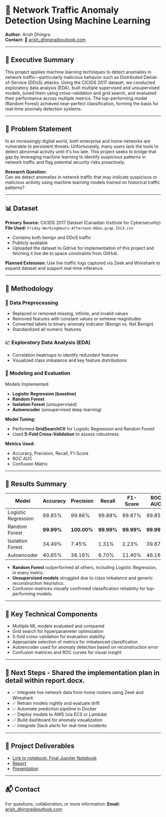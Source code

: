 # 📘 Network Traffic Anomaly Detection Using Machine Learning

**Author:** Arish Dhingra  
**Contact:** 📧 arish_dhingra@outlook.com

---

## 🧭 Executive Summary

This project applies machine learning techniques to detect anomalies in network traffic—particularly malicious behavior such as Distributed Denial-of-Service (DDoS) attacks. Using the CICIDS 2017 dataset, we conducted exploratory data analysis (EDA), built multiple supervised and unsupervised models, tuned them using cross-validation and grid search, and evaluated their performance across multiple metrics. The top-performing model (Random Forest) achieved near-perfect classification, forming the basis for real-time anomaly detection systems.

---

## 🎯 Problem Statement

In an increasingly digital world, both enterprise and home networks are vulnerable to persistent threats. Unfortunately, many users lack the tools to detect abnormal activity until it's too late. This project seeks to bridge that gap by leveraging machine learning to identify suspicious patterns in network traffic and flag potential security risks proactively.

**Research Question:**  
Can we detect anomalies in network traffic that may indicate suspicious or malicious activity using machine learning models trained on historical traffic patterns?

---

## 📊 Dataset

**Primary Source:** CICIDS 2017 Dataset (Canadian Institute for Cybersecurity)  
**File Used:** `Friday-WorkingHours-Afternoon-DDos.pcap_ISCX.csv`  
- Contains both benign and DDoS traffic
- Publicly available
- Uploaded the dataset to Gdrive for implementation of this project and fetching it live die to space constraints from GitHub.

**Planned Extension:** Use live traffic logs captured via Zeek and Wireshark to expand dataset and support real-time inference.

---

## 🧪 Methodology

### 🔧 Data Preprocessing
- Replaced or removed missing, infinite, and invalid values
- Removed features with constant values or extreme magnitudes
- Converted labels to binary anomaly indicator (Benign vs. Not Benign)
- Standardized all numeric features

### 📈 Exploratory Data Analysis (EDA)
- Correlation heatmaps to identify redundant features
- Visualized class imbalance and key feature distributions

### 🤖 Modeling and Evaluation
Models Implemented:
- **Logistic Regression (baseline)**
- **Random Forest**
- **Isolation Forest** (unsupervised)
- **Autoencoder** (unsupervised deep learning)

**Model Tuning:**
- Performed **GridSearchCV** for Logistic Regression and Random Forest
- Used **5-Fold Cross-Validation** to assess robustness

**Metrics Used:**
- Accuracy, Precision, Recall, F1-Score
- ROC AUC
- Confusion Matrix

---

## 📌 Results Summary

| Model               | Accuracy | Precision | Recall | F1-Score | ROC AUC |
|--------------------|----------|-----------|--------|----------|---------|
| Logistic Regression| 99.85%   | 99.86%    | 99.88% | 99.87%   | 99.85%  |
| Random Forest      | **99.99%** | **100.00%** | **99.99%** | **99.99%** | **99.99%** |
| Isolation Forest   | 34.49%   | 7.45%     | 1.31%  | 2.23%    | 39.87%  |
| Autoencoder        | 40.65%   | 38.16%    | 6.70%  | 11.40%   | 46.16%  |

- **Random Forest** outperformed all others, including Logistic Regression, in every metric.
- **Unsupervised models** struggled due to class imbalance and generic reconstruction heuristics.
- Confusion matrices visually confirmed classification reliability for top-performing models.

---

## 📌 Key Technical Components

- Multiple ML models evaluated and compared
- Grid search for hyperparameter optimization
- 5-fold cross-validation for evaluation stability
- Appropriate selection of metrics for imbalanced classification
- Autoencoder used for anomaly detection based on reconstruction error
- Confusion matrices and ROC curves for visual insight

---

## 🔄 Next Steps - Shared the implementation plan in detail within report.docx.

- ✅ Integrate live network data from home routers using Zeek and Wireshark
- ✅ Retrain models nightly and evaluate drift
- ✅ Automate prediction pipeline in Docker
- ✅ Deploy models to AWS (via ECS or Lambda) 
- ✅ Build dashboard for anomaly visualization
- ✅ Integrate Slack alerts for real-time incidents

---

## 📂 Project Deliverables

- [Link to notebook: Final Jupyter Notebook](https://github.com/arishdhingra1/detect-anomalies-in-network-traffic-final/blob/main/project_final.ipynb)
- [Report](https://github.com/arishdhingra1/detect-anomalies-in-network-traffic-final/blob/main/final_report.docx)
- [Presentation](https://github.com/arishdhingra1/detect-anomalies-in-network-traffic-final/blob/main/presentation_final.pptx)

---

## 📬 Contact

For questions, collaboration, or more information:
**Email:** arish_dhingra@outlook.com
